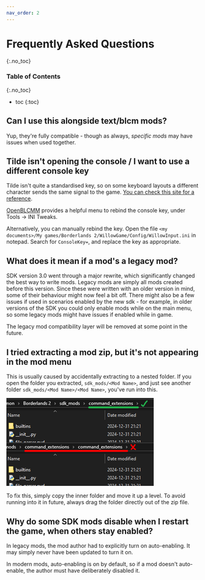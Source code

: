 ```yaml
---
nav_order: 2
---
```


# Frequently Asked Questions
{:.no_toc}

### Table of Contents
{:.no_toc}
- toc
{:toc}

## Can I use this alongside text/blcm mods?
Yup, they're fully compatible - though as always, *specific mods* may have issues when used
together.

## Tilde isn't opening the console / I want to use a different console key
Tilde isn't quite a standardised key, so on some keyboard layouts a different character sends the
same signal to the game. [You can check this site for a reference](https://kbdlayout.info/features/virtualkeys/VK_OEM_3).

[OpenBLCMM](https://github.com/BLCM/OpenBLCMM/) provides a helpful menu to rebind the console key,
under Tools -> INI Tweaks.

Alternatively, you can manually rebind the key. Open the file
`<my documents>/My games/Borderlands 2/WillowGame/Config/WillowInput.ini` in notepad. Search for
`ConsoleKey=`, and replace the key as appropriate.

## What does it mean if a mod's a legacy mod?
SDK version 3.0 went through a major rewrite, which significantly changed the best way to write
mods. Legacy mods are simply all mods created before this version. Since these were written with
an older version in mind, some of their behaviour might now feel a bit off. There might also be a
few issues if used in scenarios enabled by the new sdk - for example, in older versions of the SDK
you could only enable mods while on the main menu, so some legacy mods might have issues if enabled
while in game.

The legacy mod compatibility layer will be removed at some point in the future.

## I tried extracting a mod zip, but it's not appearing in the mod menu
This is usually caused by accidentally extracting to a nested folder. If you open the folder you
extracted, `sdk_mods/<Mod Name>`, and just see another folder `sdk_mods/<Mod Name>/<Mod Name>`,
you've run into this.

![Comparing normal vs nested mod folders](/assets/images/willow2-installation/07-nested.png)

To fix this, simply copy the inner folder and move it up a level. To avoid running into it in
future, always drag the folder directly out of the zip file.

## Why do some SDK mods disable when I restart the game, when others stay enabled?
In legacy mods, the mod author had to explicitly turn on auto-enabling. It may simply never have been
updated to turn it on.

In modern mods, auto-enabling is on by default, so if a mod doesn't auto-enable, the author must
have deliberately disabled it.
